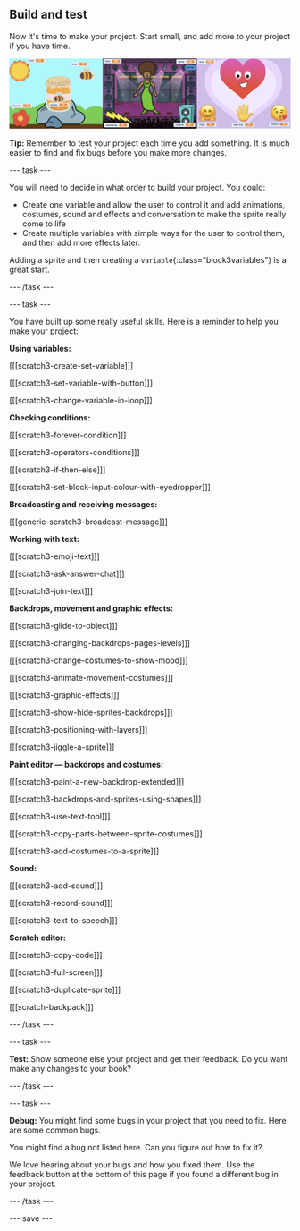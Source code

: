 ## Build and test

Now it's time to make your project. Start small, and add more to your project if you have time.

![](images/step3_image.png)

**Tip:** Remember to test your project each time you add something. It is much easier to find and fix bugs before you make more changes.

--- task ---

You will need to decide in what order to build your project. You could:

+ Create one variable and allow the user to control it and add animations, costumes, sound and effects and conversation to make the sprite really come to life 
+ Create multiple variables with simple ways for the user to control them, and then add more effects later.

Adding a sprite and then creating a `variable`{:class="block3variables"} is a great start.

--- /task ---

--- task ---

You have built up some really useful skills. Here is a reminder to help you make your project: 

**Using variables:**

[[[scratch3-create-set-variable]]]

[[[scratch3-set-variable-with-button]]]

[[[scratch3-change-variable-in-loop]]]

**Checking conditions:**

[[[scratch3-forever-condition]]]

[[[scratch3-operators-conditions]]]

[[[scratch3-if-then-else]]]

[[[scratch3-set-block-input-colour-with-eyedropper]]]

**Broadcasting and receiving messages:**

[[[generic-scratch3-broadcast-message]]]

**Working with text:**

[[[scratch3-emoji-text]]]

[[[scratch3-ask-answer-chat]]]

[[[scratch3-join-text]]]

**Backdrops, movement and graphic effects:**

[[[scratch3-glide-to-object]]]

[[[scratch3-changing-backdrops-pages-levels]]]

[[[scratch3-change-costumes-to-show-mood]]]

[[[scratch3-animate-movement-costumes]]]

[[[scratch3-graphic-effects]]]

[[[scratch3-show-hide-sprites-backdrops]]]

[[[scratch3-positioning-with-layers]]]

[[[scratch3-jiggle-a-sprite]]]


**Paint editor — backdrops and costumes:**

[[[scratch3-paint-a-new-backdrop-extended]]]

[[[scratch3-backdrops-and-sprites-using-shapes]]]

[[[scratch3-use-text-tool]]]

[[[scratch3-copy-parts-between-sprite-costumes]]]

[[[scratch3-add-costumes-to-a-sprite]]]

**Sound:**

[[[scratch3-add-sound]]]

[[[scratch3-record-sound]]]

[[[scratch3-text-to-speech]]]

**Scratch editor:**

[[[scratch3-copy-code]]]

[[[scratch3-full-screen]]]

[[[scratch3-duplicate-sprite]]]

[[[scratch-backpack]]]

--- /task ---

--- task ---

**Test:** Show someone else your project and get their feedback. Do you want make any changes to your book? 

--- /task ---

--- task ---

**Debug:** You might find some bugs in your project that you need to fix. Here are some common bugs.


You might find a bug not listed here. Can you figure out how to fix it?

We love hearing about your bugs and how you fixed them. Use the feedback button at the bottom of this page if you found a different bug in your project.

--- /task ---


--- save ---

